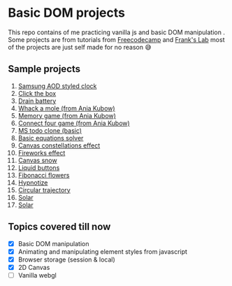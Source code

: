 # Basic DOM projects

This repo contains of me practicing vanilla js and basic DOM manipulation . Some projects are from tutorials from [Freecodecamp](https://www.youtube.com/channel/UC8butISFwT-Wl7EV0hUK0BQ) and [Frank's Lab](https://www.youtube.com/channel/UCEqc149iR-ALYkGM6TG-7vQ) most of the projects are just self made for no reason 😅

## Sample projects

1. [Samsung AOD styled clock](https://pacifio.github.io/learning-dom/samsung-aod/index.html)
2. [Click the box](https://pacifio.github.io/learning-dom/click-the-box/index.html)
3. [Drain battery](https://pacifio.github.io/learning-dom/drain-battery/index.html)
4. [Whack a mole (from Ania Kubow)](https://pacifio.github.io/lwhack-a-mole/samsung-aod/index.html)
5. [Memory game (from Ania Kubow)](https://pacifio.github.io/memory-game/samsung-aod/index.html)
6. [Connect four game (from Ania Kubow)](https://pacifio.github.io/connect-four/samsung-aod/index.html)
7. [MS todo clone (basic)](https://pacifio.github.io/learning-dom/ms-todo-clone/index.html)
8. [Basic equations solver](https://pacifio.github.io/learning-dom/equations-solver/index.html)
9. [Canvas constellations effect](https://pacifio.github.io/learning-dom/basic-canvas/index.html)
10. [Fireworks effect](https://pacifio.github.io/learning-dom/fireworks/index.html)
11. [Canvas snow](https://pacifio.github.io/learning-dom/canvas-snow/index.html)
12. [Liquid buttons](https://pacifio.github.io/learning-dom/liquid-buttons/index.html)
13. [Fibonacci flowers](https://pacifio.github.io/learning-dom/fibonacci-flowers/index.html)
14. [Hypnotize](https://pacifio.github.io/learning-dom/hypnotize/index.html)
15. [Circular trajectory](https://pacifio.github.io/learning-dom/circular-trajectory/index.html)
16. [Solar](https://pacifio.github.io/learning-dom/solar/index.html)
17. [Solar](https://pacifio.github.io/learning-dom/pixel/index.html)

## Topics covered till now

- [x] Basic DOM manipulation
- [x] Animating and manipulating element styles from javascript
- [x] Browser storage (session & local)
- [x] 2D Canvas
- [ ] Vanilla webgl

